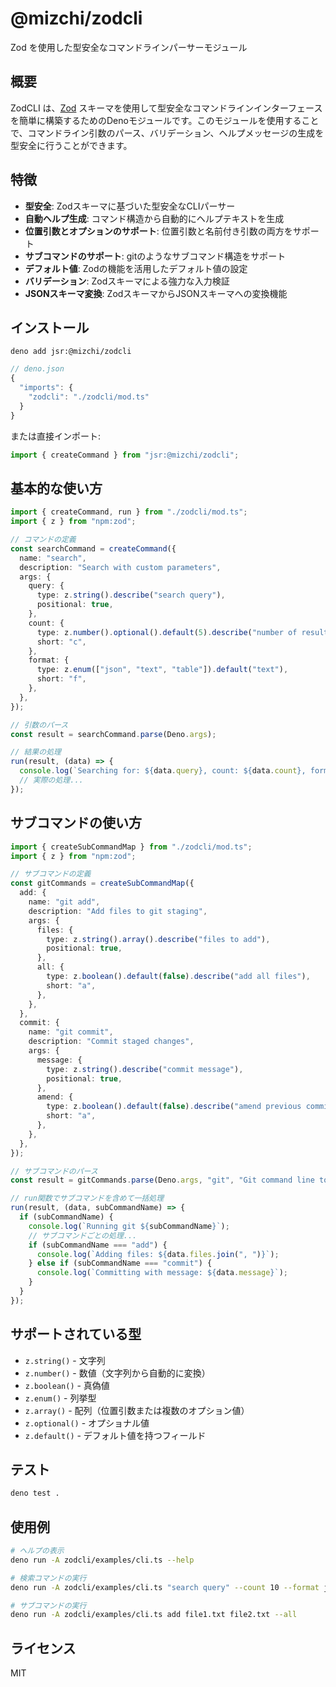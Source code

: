 # @mizchi/zodcli

Zod を使用した型安全なコマンドラインパーサーモジュール

## 概要

ZodCLI は、[Zod](https://github.com/colinhacks/zod) スキーマを使用して型安全なコマンドラインインターフェースを簡単に構築するためのDenoモジュールです。このモジュールを使用することで、コマンドライン引数のパース、バリデーション、ヘルプメッセージの生成を型安全に行うことができます。

## 特徴

- **型安全**: Zodスキーマに基づいた型安全なCLIパーサー
- **自動ヘルプ生成**: コマンド構造から自動的にヘルプテキストを生成
- **位置引数とオプションのサポート**: 位置引数と名前付き引数の両方をサポート
- **サブコマンドのサポート**: gitのようなサブコマンド構造をサポート
- **デフォルト値**: Zodの機能を活用したデフォルト値の設定
- **バリデーション**: Zodスキーマによる強力な入力検証
- **JSONスキーマ変換**: ZodスキーマからJSONスキーマへの変換機能

## インストール

`deno add jsr:@mizchi/zodcli`

```typescript
// deno.json
{
  "imports": {
    "zodcli": "./zodcli/mod.ts"
  }
}
```

または直接インポート:

```typescript
import { createCommand } from "jsr:@mizchi/zodcli";
```

## 基本的な使い方

```typescript
import { createCommand, run } from "./zodcli/mod.ts";
import { z } from "npm:zod";

// コマンドの定義
const searchCommand = createCommand({
  name: "search",
  description: "Search with custom parameters",
  args: {
    query: {
      type: z.string().describe("search query"),
      positional: true,
    },
    count: {
      type: z.number().optional().default(5).describe("number of results"),
      short: "c",
    },
    format: {
      type: z.enum(["json", "text", "table"]).default("text"),
      short: "f",
    },
  },
});

// 引数のパース
const result = searchCommand.parse(Deno.args);

// 結果の処理
run(result, (data) => {
  console.log(`Searching for: ${data.query}, count: ${data.count}, format: ${data.format}`);
  // 実際の処理...
});
```

## サブコマンドの使い方

```typescript
import { createSubCommandMap } from "./zodcli/mod.ts";
import { z } from "npm:zod";

// サブコマンドの定義
const gitCommands = createSubCommandMap({
  add: {
    name: "git add",
    description: "Add files to git staging",
    args: {
      files: {
        type: z.string().array().describe("files to add"),
        positional: true,
      },
      all: {
        type: z.boolean().default(false).describe("add all files"),
        short: "a",
      },
    },
  },
  commit: {
    name: "git commit",
    description: "Commit staged changes",
    args: {
      message: {
        type: z.string().describe("commit message"),
        positional: true,
      },
      amend: {
        type: z.boolean().default(false).describe("amend previous commit"),
        short: "a",
      },
    },
  },
});

// サブコマンドのパース
const result = gitCommands.parse(Deno.args, "git", "Git command line tool");

// run関数でサブコマンドを含めて一括処理
run(result, (data, subCommandName) => {
  if (subCommandName) {
    console.log(`Running git ${subCommandName}`);
    // サブコマンドごとの処理...
    if (subCommandName === "add") {
      console.log(`Adding files: ${data.files.join(", ")}`);
    } else if (subCommandName === "commit") {
      console.log(`Committing with message: ${data.message}`);
    }
  }
});
```

## サポートされている型

- `z.string()` - 文字列
- `z.number()` - 数値（文字列から自動的に変換）
- `z.boolean()` - 真偽値
- `z.enum()` - 列挙型
- `z.array()` - 配列（位置引数または複数のオプション値）
- `z.optional()` - オプショナル値
- `z.default()` - デフォルト値を持つフィールド

## テスト

```bash
deno test .
```

## 使用例

```bash
# ヘルプの表示
deno run -A zodcli/examples/cli.ts --help

# 検索コマンドの実行
deno run -A zodcli/examples/cli.ts "search query" --count 10 --format json

# サブコマンドの実行
deno run -A zodcli/examples/cli.ts add file1.txt file2.txt --all
```

## ライセンス

MIT